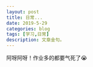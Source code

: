 ```yaml
---
layout: post
title: 日常...
date: 2019-5-29
categories: blog
tags: [学习,日常]
description: 文章金句。
---
```


阿呀阿呀！作业多的都要气死了😭











